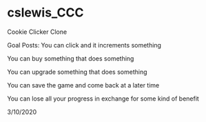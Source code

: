 # cslewis_CCC
Cookie Clicker Clone

Goal Posts: 
You can click and it increments something 

You can buy something that does something

You can upgrade something that does something

You can save the game and come back at a later time

You can lose all your progress in exchange for some kind of benefit


3/10/2020
